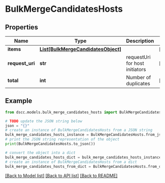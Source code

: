 # BulkMergeCandidatesHosts


## Properties

Name | Type | Description | Notes
------------ | ------------- | ------------- | -------------
**items** | [**List[BulkMergeCandidatesObject]**](BulkMergeCandidatesObject.md) |  | [optional] 
**request_uri** | **str** | requestUri for host initiators | [optional] 
**total** | **int** | Number of duplicates | [optional] 

## Example

```python
from dscc.models.bulk_merge_candidates_hosts import BulkMergeCandidatesHosts

# TODO update the JSON string below
json = "{}"
# create an instance of BulkMergeCandidatesHosts from a JSON string
bulk_merge_candidates_hosts_instance = BulkMergeCandidatesHosts.from_json(json)
# print the JSON string representation of the object
print(BulkMergeCandidatesHosts.to_json())

# convert the object into a dict
bulk_merge_candidates_hosts_dict = bulk_merge_candidates_hosts_instance.to_dict()
# create an instance of BulkMergeCandidatesHosts from a dict
bulk_merge_candidates_hosts_from_dict = BulkMergeCandidatesHosts.from_dict(bulk_merge_candidates_hosts_dict)
```
[[Back to Model list]](../README.md#documentation-for-models) [[Back to API list]](../README.md#documentation-for-api-endpoints) [[Back to README]](../README.md)


